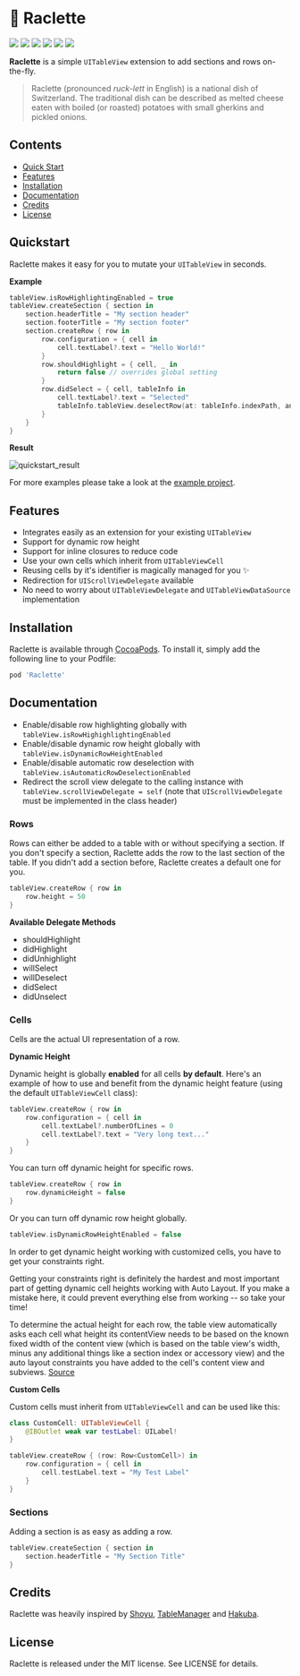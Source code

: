 # 🧀 Raclette
[![](http://img.shields.io/badge/ios-8.0+-FC3159.svg)]()
[![](http://img.shields.io/badge/swift-3.0-FD9426.svg)]()
[![](http://img.shields.io/badge/xcode-8.0-157EFB.svg)]()
[![](https://img.shields.io/badge/cocoapods-compatible-53D769.svg)](https://github.com/cocoapods/cocoapods)
[![](https://img.shields.io/badge/license-MIT-lightgrey.svg)](http://mit-license.org)
[![](https://travis-ci.org/rmnblm/Raclette.svg?branch=master)](https://travis-ci.org/rmnblm/Raclette)


**Raclette** is a simple `UITableView` extension to add sections and rows on-the-fly.

> Raclette (pronounced _ruck-lett_ in English) is a national dish of Switzerland. The traditional dish can be described as melted cheese eaten with boiled (or roasted) potatoes with small gherkins and pickled onions.

## Contents

* [Quick Start](#quickstart)
* [Features](#features)
* [Installation](#installation)
* [Documentation](#documentation)
* [Credits](#credits)
* [License](#license)

## Quickstart

Raclette makes it easy for you to mutate your `UITableView` in seconds. 

**Example**

``` swift
tableView.isRowHighlightingEnabled = true
tableView.createSection { section in 
	section.headerTitle = "My section header"
    section.footerTitle = "My section footer"
    section.createRow { row in
      	row.configuration = { cell in
          	cell.textLabel?.text = "Hello World!"
      	}
      	row.shouldHighlight = { cell, _ in
      		return false // overrides global setting
      	}
      	row.didSelect = { cell, tableInfo in
	      	cell.textLabel?.text = "Selected"
      		tableInfo.tableView.deselectRow(at: tableInfo.indexPath, animated: true)
      	}
    }
}
```

**Result**

 ![quickstart_result](Resources/quickstart_result.png)



For more examples please take a look at the [example project](./RacletteExample/ViewController.swift).

## Features

* Integrates easily as an extension for your existing `UITableView`
* Support for dynamic row height
* Support for inline closures to reduce code
* Use your own cells which inherit from `UITableViewCell`
* Reusing cells by it's identifier is magically managed for you ✨
* Redirection for `UIScrollViewDelegate` available
* No need to worry about `UITableViewDelegate` and `UITableViewDataSource` implementation





## Installation

Raclette is available through [CocoaPods](http://cocoapods.org). To install it, simply add the following line to your Podfile:

```ruby
pod 'Raclette'
```



## Documentation

- Enable/disable row highlighting globally with `tableView.isRowHighighlightingEnabled`
- Enable/disable dynamic row height globally with `tableView.isDynamicRowHeightEnabled `
- Enable/disable automatic row deselection with `tableView.isAutomaticRowDeselectionEnabled`
- Redirect the scroll view delegate to the calling instance with `tableView.scrollViewDelegate = self` (note that `UIScrollViewDelegate` must be implemented in the class header)



### Rows

Rows can either be added to a table with or without specifying a section. If you don't specify a section, Raclette adds the row to the last section of the table. If you didn't add a section before, Raclette creates a default one for you.

``` swift
tableView.createRow { row in
	row.height = 50
}
```

**Available Delegate Methods**

* shouldHighlight
* didHighlight
* didUnhighlight
* willSelect
* willDeselect
* didSelect
* didUnselect



### Cells

Cells are the actual UI representation of a row.

**Dynamic Height**

Dynamic height is globally **enabled** for all cells **by default**. Here's an example of how to use and benefit from the dynamic height feature (using the default `UITableViewCell` class):

```swift
tableView.createRow { row in
  	row.configuration = { cell in
  		cell.textLabel?.numberOfLines = 0
  		cell.textLabel?.text = "Very long text..."
  	}
}
```

You can turn off dynamic height for specific rows.

```swift
tableView.createRow { row in
  	row.dynamicHeight = false
}
```

Or you can turn off dynamic row height globally.

```swift
tableView.isDynamicRowHeightEnabled = false
```

In order to get dynamic height working with customized cells, you have to get your constraints right.

Getting your constraints right is definitely the hardest and most important part of getting dynamic cell heights working with Auto Layout. If you make a mistake here, it could prevent everything else from working -- so take your time!

To determine the actual height for each row, the table view automatically asks each cell what height its contentView needs to be based on the known fixed width of the content view (which is based on the table view's width, minus any additional things like a section index or accessory view) and the auto layout constraints you have added to the cell's content view and subviews. [Source](http://stackoverflow.com/a/18746930/2058139)

**Custom Cells**

Custom cells must inherit from `UITableViewCell` and can be used like this:

```swift
class CustomCell: UITableViewCell {
	@IBOutlet weak var testLabel: UILabel!
}

tableView.createRow { (row: Row<CustomCell>) in
	row.configuration = { cell in
		cell.testLabel.text = "My Test Label"
	}
}
```

### Sections

Adding a section is as easy as adding a row.

```swift
tableView.createSection { section in
	section.headerTitle = "My Section Title"
}
```



## Credits

Raclette was heavily inspired by [Shoyu](https://github.com/yukiasai/Shoyu), [TableManager](https://github.com/Morbix/TableManager) and [Hakuba](https://github.com/nghialv/Hakuba).



## License

Raclette is released under the MIT license. See LICENSE for details.
